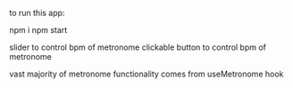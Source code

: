 to run this app:

npm i
npm start

slider to control bpm of metronome
clickable button to control bpm of metronome

vast majority of metronome functionality comes from useMetronome hook
